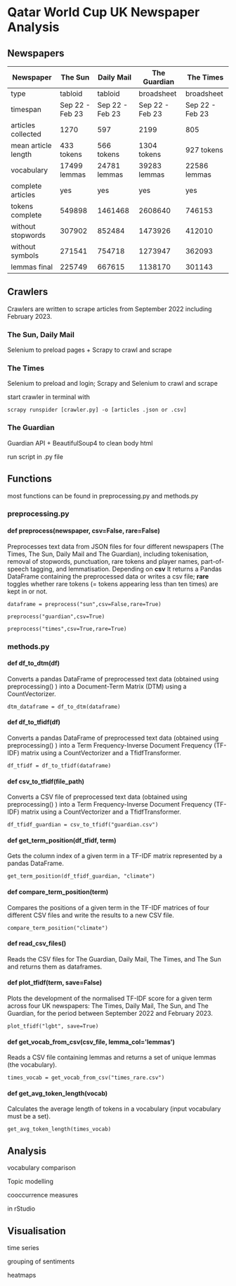 # Qatar World Cup UK Newspaper Analysis

## Newspapers

Newspaper | The Sun | Daily Mail | The Guardian | The Times
--- | --- | --- | --- | ---
type | tabloid | tabloid | broadsheet | broadsheet
timespan | Sep 22 - Feb 23 | Sep 22 - Feb 23 | Sep 22 - Feb 23 | Sep 22 - Feb 23
articles collected | 1270 | 597 | 2199 | 805
mean article length | 433 tokens | 566 tokens | 1304 tokens | 927 tokens 
vocabulary | 17499 lemmas | 24781 lemmas | 39283 lemmas | 22586 lemmas
complete articles | yes | yes | yes | yes
tokens complete | 549898 | 1461468 |  2608640 | 746153
without stopwords | 307902 | 852484 |  1473926 | 412010
without symbols | 271541 | 754718 |  1273947 | 362093
lemmas final | 225749 | 667615 |  1138170 | 301143

## Crawlers

Crawlers are written to scrape articles from September 2022 including February 2023.

### The Sun, Daily Mail

Selenium to preload pages + Scrapy to crawl and scrape

### The Times

Selenium to preload and login; Scrapy and Selenium to crawl and scrape

start crawler in terminal with 

````
scrapy runspider [crawler.py] -o [articles .json or .csv]
````

### The Guardian

Guardian API + BeautifulSoup4 to clean body html

run script in .py file

## Functions

most functions can be found in preprocessing.py and methods.py

### preprocessing.py
#### def preprocess(newspaper, csv=False, rare=False)

Preprocesses text data from JSON files for four different newspapers (The Times, The Sun, Daily Mail and The Guardian), including tokenisation, removal of stopwords, punctuation, rare tokens and player names, part-of-speech tagging, and lemmatisation. Depending on <b>csv</b> It returns a Pandas DataFrame containing the preprocessed data or writes a csv file; <b>rare</b> toggles whether rare tokens (= tokens appearing less than ten times) are kept in or not.
````
dataframe = preprocess("sun",csv=False,rare=True)

preprocess("guardian",csv=True)

preprocess("times",csv=True,rare=True)
````
### methods.py
#### def df_to_dtm(df)
Converts a pandas DataFrame of preprocessed text data (obtained using preprocessing() ) into a Document-Term Matrix (DTM) using a CountVectorizer.
````
dtm_dataframe = df_to_dtm(dataframe)
````
#### def df_to_tfidf(df)
Converts a pandas DataFrame of preprocessed text data (obtained using preprocessing() ) into a Term Frequency-Inverse Document Frequency (TF-IDF) matrix using a CountVectorizer and a TfidfTransformer.
````
df_tfidf = df_to_tfidf(dataframe)
````
#### def csv_to_tfidf(file_path)
Converts a CSV file of preprocessed text data (obtained using preprocessing() ) into a Term Frequency-Inverse Document Frequency (TF-IDF) matrix using a CountVectorizer and a TfidfTransformer.
````
df_tfidf_guardian = csv_to_tfidf("guardian.csv")
````
#### def get_term_position(df_tfidf, term)
Gets the column index of a given term in a TF-IDF matrix represented by a pandas DataFrame.
````
get_term_position(df_tfidf_guardian, "climate")
````
#### def compare_term_position(term)
Compares the positions of a given term in the TF-IDF matrices of four different CSV files and write the results to a new CSV file.
````
compare_term_position("climate")
````
#### def read_csv_files()
Reads the CSV files for The Guardian, Daily Mail, The Times, and The Sun and returns them as dataframes.

#### def plot_tfidf(term, save=False)
Plots the development of the normalised TF-IDF score for a given term across four UK newspapers: The Times, Daily Mail, The Sun, and The Guardian, for the period between September 2022 and February 2023.
````
plot_tfidf("lgbt", save=True)
````
#### def get_vocab_from_csv(csv_file, lemma_col='lemmas')
Reads a CSV file containing lemmas and returns a set of unique lemmas (the vocabulary).
````
times_vocab = get_vocab_from_csv("times_rare.csv")
````
#### def get_avg_token_length(vocab)
Calculates the average length of tokens in a vocabulary (input vocabulary must be a set).
````
get_avg_token_length(times_vocab)
````

## Analysis

vocabulary comparison

Topic modelling

cooccurrence measures

in rStudio

## Visualisation

time series

grouping of sentiments 

heatmaps 





